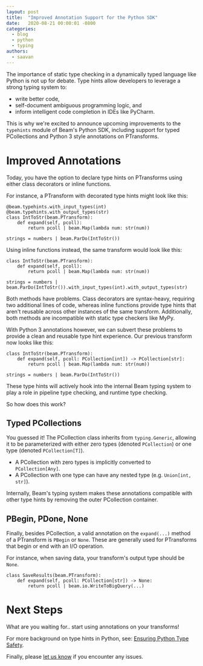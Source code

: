 ```yaml
---
layout: post
title:  "Improved Annotation Support for the Python SDK"
date:   2020-08-21 00:00:01 -0800
categories:
  - blog
  - python
  - typing
authors:
  - saavan
---
```

<!--
Licensed under the Apache License, Version 2.0 (the "License");
you may not use this file except in compliance with the License.
You may obtain a copy of the License at

http://www.apache.org/licenses/LICENSE-2.0

Unless required by applicable law or agreed to in writing, software
distributed under the License is distributed on an "AS IS" BASIS,
WITHOUT WARRANTIES OR CONDITIONS OF ANY KIND, either express or implied.
See the License for the specific language governing permissions and
limitations under the License.
-->

The importance of static type checking in a dynamically
typed language like Python is not up for debate. Type hints
allow developers to leverage a strong typing system to:
 - write better code,
 - self-document ambiguous programming logic, and
 - inform intelligent code completion in IDEs like PyCharm.

This is why we're excited to announce upcoming improvements to
the `typehints` module of Beam's Python SDK, including support
for typed PCollections and Python 3 style annotations on PTransforms.

# Improved Annotations
Today, you have the option to declare type hints on PTransforms using either
class decorators or inline functions.

For instance, a PTransform with decorated type hints might look like this:
```
@beam.typehints.with_input_types(int)
@beam.typehints.with_output_types(str)
class IntToStr(beam.PTransform):
    def expand(self, pcoll):
        return pcoll | beam.Map(lambda num: str(num))

strings = numbers | beam.ParDo(IntToStr())
```

Using inline functions instead, the same transform would look like this:
```
class IntToStr(beam.PTransform):
    def expand(self, pcoll):
        return pcoll | beam.Map(lambda num: str(num))

strings = numbers | beam.ParDo(IntToStr()).with_input_types(int).with_output_types(str)
```

Both methods have problems. Class decorators are syntax-heavy,
requiring two additional lines of code, whereas inline functions provide type hints
that aren't reusable across other instances of the same transform. Additionally, both
methods are incompatible with static type checkers like MyPy.

With Python 3 annotations however, we can subvert these problems to provide a
clean and reusable type hint experience. Our previous transform now looks like this:
```
class IntToStr(beam.PTransform):
    def expand(self, pcoll: PCollection[int]) -> PCollection[str]:
        return pcoll | beam.Map(lambda num: str(num))

strings = numbers | beam.ParDo(IntToStr())
```

These type hints will actively hook into the internal Beam typing system to
play a role in pipeline type checking, and runtime type checking.

So how does this work?

## Typed PCollections
You guessed it! The PCollection class inherits from `typing.Generic`, allowing it to be
parameterized with either zero types (denoted `PCollection`) or one type (denoted `PCollection[T]`).
- A PCollection with zero types is implicitly converted to `PCollection[Any]`.
- A PCollection with one type can have any nested type (e.g. `Union[int, str]`).

Internally, Beam's typing system makes these annotations compatible with other
type hints by removing the outer PCollection container.

## PBegin, PDone, None
Finally, besides PCollection, a valid annotation on the `expand(...)` method of a PTransform is
`PBegin` or `None`. These are generally used for PTransforms that begin or end with an I/O operation.

For instance, when saving data, your transform's output type should be `None`.

```
class SaveResults(beam.PTransform):
    def expand(self, pcoll: PCollection[str]) -> None:
        return pcoll | beam.io.WriteToBigQuery(...)
```

# Next Steps
What are you waiting for.. start using annotations on your transforms!

For more background on type hints in Python, see:
[Ensuring Python Type Safety](https://beam.apache.org/documentation/sdks/python-type-safety/).

Finally, please
[let us know](https://beam.apache.org/community/contact-us/)
if you encounter any issues.
